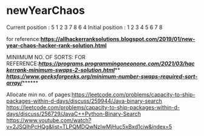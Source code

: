 # newYearChaos

Current position : 5 1 2 3 7 8 6 4
Initial position : 1 2 3 4 5 6 7 8

for reference:**https://allhackerranksolutions.blogspot.com/2019/01/new-year-chaos-hacker-rank-solution.html**
  
MINIIMUM NO. OF SORTS:
FOR REFERENCE:***https://programs.programmingoneonone.com/2021/03/hackerrank-minimum-swaps-2-solution.html*****
*****************https://www.geeksforgeeks.org/minimum-number-swaps-required-sort-array/***********************

Allocate min no. of pages:https://leetcode.com/problems/capacity-to-ship-packages-within-d-days/discuss/259944/Java-binary-search
                          https://leetcode.com/problems/capacity-to-ship-packages-within-d-days/discuss/256729/JavaC++Python-Binary-Search
                          https://www.youtube.com/watch?v=2JSQIhPcHQg&list=TLPQMDQwNzIwMjHuc5xBxd1ciw&index=5
